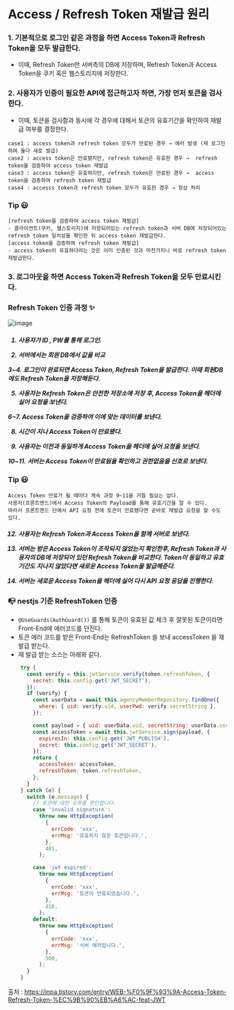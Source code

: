 <h1> Access / Refresh Token 재발급 원리 </h1>
 
<h3> 1. 기본적으로 로그인 같은 과정을 하면 Access Token과 Refresh Token을 모두 발급한다.</h3> 

- 이때, Refresh Token만 서버측의 DB에 저장하며, Refresh Token과 Access Token을 쿠키 혹은 웹스토리지에 저장한다.

<h3> 2. 사용자가 인증이 필요한 API에 접근하고자 하면, 가장 먼저 토큰을 검사한다.</h3> 

- 이때, 토큰을 검사함과 동시에 각 경우에 대해서 토큰의 유효기간을 확인하여 재발급 여부를 결정한다.

```
case1 : access token과 refresh token 모두가 만료된 경우 → 에러 발생 (재 로그인하여 둘다 새로 발급)
case2 : access token은 만료됐지만, refresh token은 유효한 경우 →  refresh token을 검증하여 access token 재발급
case3 : access token은 유효하지만, refresh token은 만료된 경우 →  access token을 검증하여 refresh token 재발급
case4 : accesss token과 refresh token 모두가 유효한 경우 → 정상 처리
```

<h3> Tip 😃 </h3>

```
[refresh token을 검증하여 access token 재발급]
- 클라이언트(쿠키, 웹스토리지)에 저장되어있는 refresh token과 서버 DB에 저장되어있는 refresh token 일치성을 확인한 뒤 access token 재발급한다.
[access token을 검증하여 refresh token 재발급]
- access token이 유효하다라는 것은 이미 인증된 것과 마찬가지니 바로 refresh token 재발급한다. 
```
<h3> 3. 로그아웃을 하면 Access Token과 Refresh Token을 모두 만료시킨다.</h3> 

<h3> Refresh Token 인증 과정 ✨ </h3>

![image](https://user-images.githubusercontent.com/74536458/204080266-0d23bf73-9501-407a-82a8-35ed908c0206.png)

<h5> 
  
  1. 사용자가 ID , PW를 통해 로그인.

  2. 서버에서는 회원 DB에서 값을 비교

  3~4. 로그인이 완료되면 Access Token, Refresh Token을 발급한다. 이때 회원DB에도 Refresh Token을 저장해둔다.

  5. 사용자는 Refresh Token은 안전한 저장소에 저장 후, Access Token을 헤더에 실어 요청을 보낸다.

  6~7. Access Token을 검증하여 이에 맞는 데이터를 보낸다.

  8. 시간이 지나 Access Token이 만료됐다.

  9. 사용자는 이전과 동일하게 Access Token을 헤더에 실어 요청을 보낸다.

  10~11. 서버는 Access Token이 만료됨을 확인하고 권한없음을 신호로 보낸다.
</h5>
<h3> Tip 😃 </h3>

```
Access Token 만료가 될 때마다 계속 과정 9~11을 거칠 필요는 없다.
사용자(프론트엔드)에서 Access Token의 Payload를 통해 유효기간을 알 수 있다.
따라서 프론트엔드 단에서 API 요청 전에 토큰이 만료됐다면 곧바로 재발급 요청을 할 수도 있다.
```
<h5>
  
  12. 사용자는 Refresh Token과 Access Token을 함께 서버로 보낸다.

  13. 서버는 받은 Access Token이 조작되지 않았는지 확인한후, Refresh Token과 사용자의 DB에 저장되어 있던 Refresh Token을 비교한다. Token이 동일하고 유효기간도 지나지 않았다면 새로운 Access Token을 발급해준다.

  14. 서버는 새로운 Access Token을 헤더에 실어 다시 API 요청 응답을 진행한다. 
</h5>

<h3> 📭 nestjs 기준 RefreshToken 인증 </h3>

-   `@UseGuards(AuthGuard())` 를 통해 토큰이 유효된 값 체크 후 잘못된 토큰이라면 Front-End에 에러코드를 던진다.
-   토큰 에러 코드를 받은 Front-End는 RefreshToken 을 보내 accessToken 을 재 발급 받는다.
-   재 발급 받는 소스는 아래와 같다.

``` javascript
    try {
      const verify = this.jwtService.verify(token.refreshToken, {
        secret: this.config.get('JWT_SECRET'),
      });
      if (verify) {
        const userData = await this.agencyMemberRepository.findOne({
          where: { uid: verify.uid, userPwd: verify.secretString },
        });

        const payload = { uid: userData.uid, secretString: userData.userPwd };
        const accessToken = await this.jwtService.sign(payload, {
          expiresIn: this.config.get('JWT_PUBLISH'),
          secret: this.config.get('JWT_SECRET'),
        });
        return {
          accessToken: accessToken,
          refreshToken: token.refreshToken,
        };
      }
    } catch (e) {
      switch (e.message) {
        // 토큰에 대한 오류를 판단합니다.
        case 'invalid signature':
          throw new HttpException(
            {
              errCode: 'xxx',
              errMsg: '유효하지 않은 토큰입니다.',
            },
            401,
          );

        case 'jwt expired':
          throw new HttpException(
            {
              errCode: 'xxx',
              errMsg: '토큰이 만료되었습니다.',
            },
            410,
          );
        default:
          throw new HttpException(
            {
              errCode: 'xxx',
              errMsg: '서버 에러입니다.',
            },
            500,
          );
      }
    }
```

출처 : https://inpa.tistory.com/entry/WEB-%F0%9F%93%9A-Access-Token-Refresh-Token-%EC%9B%90%EB%A6%AC-feat-JWT

